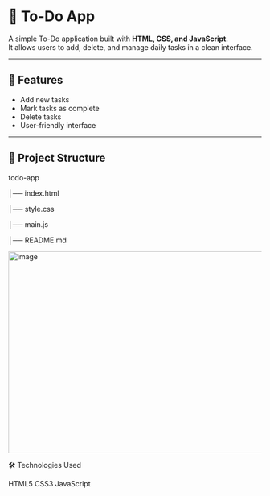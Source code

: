 # 📝 To-Do App

A simple To-Do application built with **HTML, CSS, and JavaScript**.  
It allows users to add, delete, and manage daily tasks in a clean interface.

---

## 🚀 Features
- Add new tasks  
- Mark tasks as complete  
- Delete tasks  
- User-friendly interface  

---

## 📂 Project Structure
todo-app

│── index.html

│── style.css

│── main.js

│── README.md

<img width="568" height="401" alt="image" src="https://github.com/user-attachments/assets/266cbf84-59b1-47af-81df-54501ffc7aaa" />

🛠️ Technologies Used

HTML5
CSS3
JavaScript
